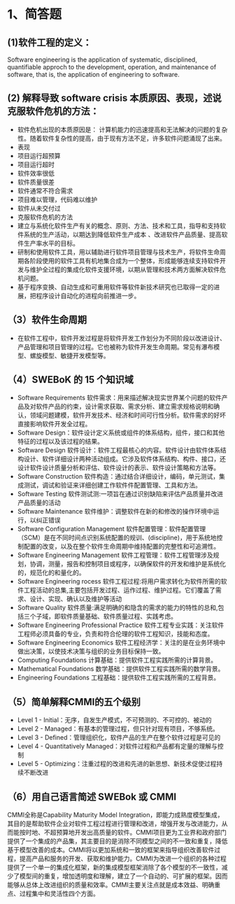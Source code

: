 1、简答题
========

(1)软件工程的定义：
---------------
Software engineering is the application of systematic, disciplined, quantifiable approch to the development, operation, and maintenance of software, that is, the application of engineering to software.

(2) 解释导致 software crisis 本质原因、表现，述说克服软件危机的方法：
---------------------------
* 软件危机出现的本质原因是：
计算机能力的迅速提高和无法解决的问题的复杂性。随着软件复杂性的提高，由于现有方法不足，许多软件问题涌现了出来。
* 表现
 * 项目运行超预算
 * 项目运行超时
 * 软件效率很低
 * 软件质量很差
 * 软件通常不符合需求
 * 项目难以管理，代码难以维护
 * 软件从未交付过
* 克服软件危机的方法
 * 建立与系统化软件生产有关的概念、原则、方法、技术和工具，指导和支持软件系统的生产活动，以期达到降低软件生产成本 、改进软件产品质量、提高软件生产率水平的目标。
 * 研制和使用软件工具，用以辅助进行软件项目管理与技术生产，将软件生命周期各阶段使用的软件工具有机地集合成为一个整体，形成能够连续支持软件开发与维护全过程的集成化软件支援环境，以期从管理和技术两方面解决软件危机问题。
 * 基于程序变换、自动生成和可重用软件等软件新技术研究也已取得一定的进展，把程序设计自动化的进程向前推进一步。
 
（3）软件生命周期
----------------
* 在软件工程中，软件开发过程是将软件开发工作划分为不同阶段以改进设计、产品管理和项目管理的过程。它也被称为软件开发生命周期。常见有瀑布模型、螺旋模型、敏捷开发模型等。

（4）SWEBoK 的 15 个知识域
------------------------
* Software Requirements 软件需求：用来描述解决现实世界某个问题的软件产品及对软件产品的约束，设计需求获取、需求分析、建立需求规格说明和确认，领域问题建模，软件开发技术、经济和时间可行性分析。软件需求的好坏直接影响软件开发全过程。
* Software Design：软件设计定义系统或组件的体系结构，组件，接口和其他特征的过程以及该过程的结果。
* Software Design 软件设计：软件工程最核心的内容。软件设计由软件体系结构设计、软件详细设计两种活动组成。它涉及软件体系结构、构件、接口，还设计软件设计质量分析和评估、软件设计的表示、软件设计策略和方法等。
* Software Construction 软件构造：通过结合详细设计，编码，单元测试，集成测试，调试和验证来详细创建工作软件件配置管理、工具和方法。
* Software Testing 软件测试测:一项旨在通过识别缺陷来评估产品质量并改进产品质量的活动
* Software Maintenance 软件维护：调整软件在新的和修改的操作环境中运行，以纠正错误
* Software Configuration Management 软件配置管理：软件配置管理（SCM）是在不同时间点识别系统配置的规训、(discipline)，用于系统地控制配置的改变，以及在整个软件生命周期中维持配置的完整性和可追溯性。
* Software Engineering Management 软件工程管理：软件工程管理涉及规划，协调，测量，报告和控制项目或程序，以确保软件的开发和维护是系统化的，规范化的和量化的。
* Software Engineering rocess 软件工程过程:将用户需求转化为软件所需的软件工程活动的总集,主要包括开发过程、运作过程、维护过程。它们覆盖了需求、设计、实现、确认以及维护等活动
* Software Quality 软件质量:满足明确的和隐含的需求的能力的特性的总和,包括三个子域，即软件质量基础、软件质量过程、实践考虑。
* Software Engineering Professional Practice 软件工程专业实践：关注软件工程师必须具备的专业，负责和符合伦理的软件工程知识，技能和态度。
* Software Engineering Economics 软件工程经济学：关注的是在业务环境中做出决策，以使技术决策与组织的业务目标保持一致。
* Computing Foundations 计算基础：提供软件工程实践所需的计算背景。
* Mathematical Foundations 数学基础：提供软件工程实践所需的数学背景。
* Engineering Foundations 工程基础：提供软件工程实践所需的工程背景。

（5）简单解释CMMI的五个级别
-------------------------
* Level 1 -  Initial：无序，自发生产模式，不可预测的、不可控的、被动的
* Level 2 - Managed：有基本的管理过程，但只针对现有项目，不够系统。
* Level 3 - Defined：管理组织化，软件产品的生产在整个软件过程是可见的
* Level 4 - Quantitatively Managed：对软件过程和产品都有定量的理解与控制
* Level 5 - Optimizing：注重过程的改进和先进的新思想、新技术促使过程持续不断改进

（6）用自己语言简述 SWEBok 或 CMMI
-------------------------------
CMMI全称是Capability Maturity Model Integration，即能力成熟度模型集成，其目的是帮助软件企业对软件工程过程进行管理和改进，增强开发与改进能力，从而能按时地、不超预算地开发出高质量的软件。CMMI项目更为工业界和政府部门提供了一个集成的产品集，其主要目的是消除不同模型之间的不一致和重复，降低基于模型改善的成本。CMMI将以更加系统和一致的框架来指导组织改善软件过程，提高产品和服务的开发、获取和维护能力。CMMI为改进一个组织的各种过程提供了一个单一的集成化框架，新的集成模型框架消除了各个模型的不一致性，减少了模型间的重复，增加透明度和理解，建立了一个自动的、可扩展的框架。因而能够从总体上改进组织的质量和效率。CMMI主要关注点就是成本效益、明确重点、过程集中和灵活性四个方面。

